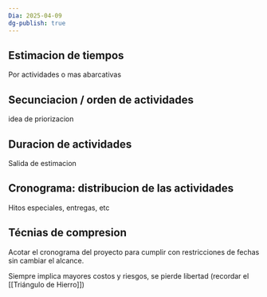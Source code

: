 ```yaml
---
Dia: 2025-04-09
dg-publish: true
---
```

## Estimacion de tiempos 
Por actividades o mas abarcativas
## Secunciacion / orden de actividades 
idea de priorizacion
## Duracion de actividades 
Salida de estimacion

## Cronograma: distribucion de las actividades 
Hitos especiales, entregas, etc
## Técnias de compresion

Acotar el cronograma del proyecto para cumplir con restricciones de fechas sin cambiar el alcance. 

Siempre implica mayores costos y riesgos, se pierde libertad
(recordar el [[Triángulo de Hierro]])